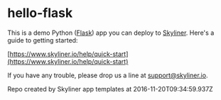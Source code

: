 # hello-flask

This is a demo Python ([Flask](http://flask.pocoo.org/)) app you can deploy to [Skyliner](https://www.skyliner.io). Here's a guide to getting started:

[https://www.skyliner.io/help/quick-start](https://www.skyliner.io/help/quick-start)

If you have any trouble, please drop us a line at [support@skyliner.io](mailto:support@skyliner.io?Subject=Help%20with%20hello-flask).

Repo created by Skyliner app templates at 2016-11-20T09:34:59.937Z